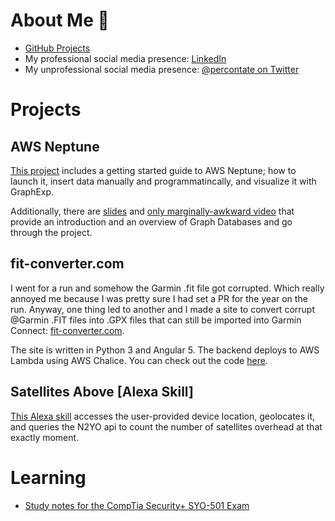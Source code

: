 # About Me :ghost:
 * [GitHub Projects](https://github.com/agussman)
 * My professional social media presence: [LinkedIn](https://www.linkedin.com/in/aaron-gussman-8612744/) 
 * My unprofessional social media presence: [@percontate on Twitter](https://twitter.com/percontate)

# Projects

## AWS Neptune

[This project](https://github.com/agussman/coredex) includes a getting started guide to AWS Neptune; how to launch it, insert data manually and programmatincally, and visualize it with GraphExp.

Additionally, there are [slides](https://docs.google.com/presentation/d/1p1C1NOKNhbwJ3cCUqECOSXqnz-3-wlLpIjt4Ftbcc80/edit?usp=sharing) and [only marginally-awkward video](https://youtu.be/-7ukAnT51CI?t=1900) that provide an introduction and an overview of Graph Databases and go through the project.


## fit-converter.com

I went for a run and somehow the Garmin .fit file got corrupted. Which really annoyed me because I was pretty sure I had set a PR for the year on the run. Anyway, one thing led to another and I made a site to convert corrupt @Garmin .FIT files into .GPX files that can still be imported into Garmin Connect: [fit-converter.com](http://fit-converter.com).

The site is written in Python 3 and Angular 5. The backend deploys to AWS Lambda using AWS Chalice. You can check out the code [here](https://github.com/agussman/garmin-fit-fix).

## Satellites Above [Alexa Skill]

[This Alexa skill](https://github.com/agussman/satellites_above) accesses the user-provided device location, geolocates it, and queries the N2YO api to count the number of satellites overhead at that exactly moment.

# Learning

 * [Study notes for the CompTia Security+ SYO-501 Exam](security_plus_syo501.md)
